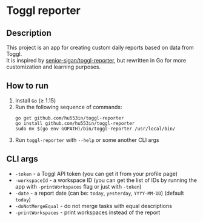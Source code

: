 # Toggl reporter

## Description

This project is an app for creating custom daily reports
based on data from Toggl.\
It is inspired by
[senior-sigan/toggl-reporter](https://github.com/senior-sigan/toggl-reporter),
but rewritten in Go for more customization and learning purposes.

## How to run

1. Install `Go` (≥ 1.15)
2. Run the following sequence of commands:
    ```
    go get github.com/hu553in/toggl-reporter
    go install github.com/hu553in/toggl-reporter
    sudo mv $(go env GOPATH)/bin/toggl-reporter /usr/local/bin/
    ```
3. Run `toggl-reporter` with `--help` or some another CLI args

## CLI args

* `-token` - a Toggl API token (you can get it from your profile page)
* `-workspaceId` - a workspace ID (you can get the list of IDs by running the app
with `-printWorkspaces` flag or just with `-token`)
* `-date` - a report date (can be: `today`, `yesterday`, `YYYY-MM-DD`)
(default `today`)
* `-doNotMergeEqual` - do not merge tasks with equal descriptions
* `-printWorkspaces` - print workspaces instead of the report

